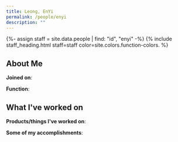 ```yaml
---
title: Leong, EnYi
permalink: /people/enyi
description: ""
---
```


{%- assign staff = site.data.people | find: "id", "enyi" -%}
{% include staff_heading.html staff=staff color=site.colors.function-colors. %}

## About Me

**Joined on**: 

**Function**: 

## What I've worked on

**Products/things I've worked on**:


**Some of my accomplishments**:

